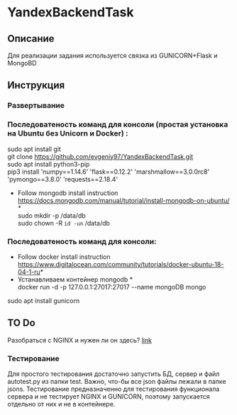 # YandexBackendTask
## Описание

Для реализации задания используется связка из GUNICORN+Flask и MongoBD

## Инструкция
### Развертывание

### Последоватеность команд для консоли (простая установка на Ubuntu без Unicorn и Docker) :  
sudo apt install git  
git clone https://github.com/evgeniy97/YandexBackendTask.git  
sudo apt install python3-pip  
pip3 install 'numpy==1.14.6'  'flask==0.12.2'  'marshmallow==3.0.0rc8' 'pymongo==3.8.0' 'requests==2.18.4'  
 * Follow mongodb install instruction https://docs.mongodb.com/manual/tutorial/install-mongodb-on-ubuntu/ *  
sudo mkdir -p /data/db  
sudo chown -R `id -un` /data/db  

### Последоватеность команд для консоли:  
 * Follow docker install instruction https://www.digitalocean.com/community/tutorials/docker-ubuntu-18-04-1-ru*  
 * Устанавливаем контейнер mongodb *  
 docker run -d -p 127.0.0.1:27017:27017 --name mongoDB mongo
 

 sudo apt install gunicorn

## TO Do
Разобраться с NGINX и нужен ли он здесь? [link](https://medium.com/@kmmanoj/deploying-a-scalable-flask-app-using-gunicorn-and-nginx-in-docker-part-2-fb33ec234113)


### Тестирование
Для простого тестирования достаточно запустить БД, сервер и файл autotest.py из папки test. Важно, что-бы все json файлы лежали в папке jsons. Тестирование предназначенно для тестирования функционала сервера и не тестирует NGINX и GUNICORN, поэтому запускается отдельно от них и не в контейнере.